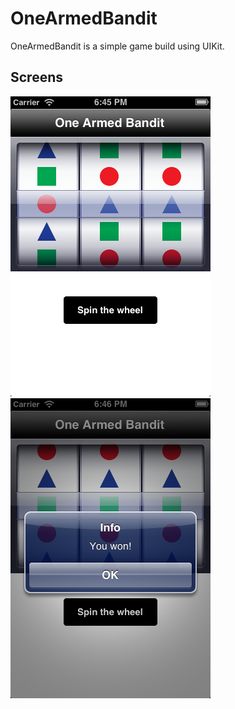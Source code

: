 
OneArmedBandit
=

OneArmedBandit is a simple game build using UIKit.

Screens
-

![Alt text](/github/spin1.png "Main screen")
![Alt text](/github/spin2.png "Win alert")
